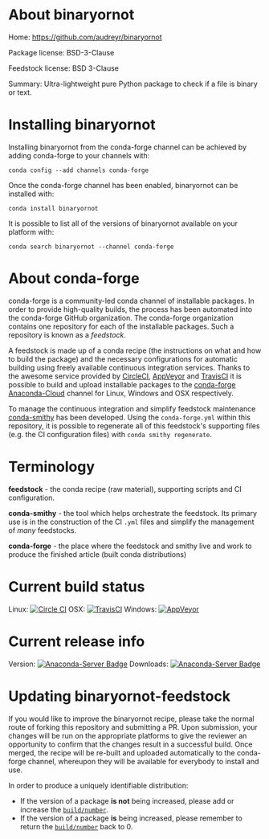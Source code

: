 About binaryornot
=================

Home: https://github.com/audreyr/binaryornot

Package license: BSD-3-Clause

Feedstock license: BSD 3-Clause

Summary: Ultra-lightweight pure Python package to check if a file is binary or text.




Installing binaryornot
======================

Installing binaryornot from the conda-forge channel can be achieved by adding conda-forge to your channels with:

```
conda config --add channels conda-forge
```

Once the conda-forge channel has been enabled, binaryornot can be installed with:

```
conda install binaryornot
```

It is possible to list all of the versions of binaryornot available on your platform with:

```
conda search binaryornot --channel conda-forge
```


About conda-forge
=================

conda-forge is a community-led conda channel of installable packages.
In order to provide high-quality builds, the process has been automated into the
conda-forge GitHub organization. The conda-forge organization contains one repository 
for each of the installable packages. Such a repository is known as a *feedstock*.

A feedstock is made up of a conda recipe (the instructions on what and how to build
the package) and the necessary configurations for automatic building using freely
available continuous integration services. Thanks to the awesome service provided by
[CircleCI](https://circleci.com/), [AppVeyor](http://www.appveyor.com/)
and [TravisCI](https://travis-ci.org/) it is possible to build and upload installable
packages to the [conda-forge](https://anaconda.org/conda-forge)
[Anaconda-Cloud](http://docs.anaconda.org/) channel for Linux, Windows and OSX respectively.

To manage the continuous integration and simplify feedstock maintenance
[conda-smithy](http://github.com/conda-forge/conda-smithy) has been developed.
Using the ``conda-forge.yml`` within this repository, it is possible to regenerate all of
this feedstock's supporting files (e.g. the CI configuration files) with ``conda smithy regenerate``.


Terminology
===========

**feedstock** - the conda recipe (raw material), supporting scripts and CI configuration.

**conda-smithy** - the tool which helps orchestrate the feedstock.
                   Its primary use is in the construction of the CI ``.yml`` files
                   and simplify the management of *many* feedstocks.

**conda-forge** - the place where the feedstock and smithy live and work to
                  produce the finished article (built conda distributions)

Current build status
====================

Linux: [![Circle CI](https://circleci.com/gh/conda-forge/binaryornot-feedstock.svg?style=svg)](https://circleci.com/gh/conda-forge/binaryornot-feedstock)
OSX: [![TravisCI](https://travis-ci.org/conda-forge/binaryornot-feedstock.svg?branch=master)](https://travis-ci.org/conda-forge/binaryornot-feedstock) 
Windows: [![AppVeyor](https://ci.appveyor.com/api/projects/status/github/conda-forge/binaryornot-feedstock?svg=True)](https://ci.appveyor.com/project/conda-forge/binaryornot-feedstock/branch/master)

Current release info
====================
Version: [![Anaconda-Server Badge](https://anaconda.org/conda-forge/binaryornot/badges/version.svg)](https://anaconda.org/conda-forge/binaryornot)
Downloads: [![Anaconda-Server Badge](https://anaconda.org/conda-forge/binaryornot/badges/downloads.svg)](https://anaconda.org/conda-forge/binaryornot)


Updating binaryornot-feedstock
==============================

If you would like to improve the binaryornot recipe, please take the normal
route of forking this repository and submitting a PR. Upon submission, your changes will
be run on the appropriate platforms to give the reviewer an opportunity to confirm that the
changes result in a successful build. Once merged, the recipe will be re-built and uploaded
automatically to the conda-forge channel, whereupon they will be available for everybody to
install and use.

In order to produce a uniquely identifiable distribution:
 * If the version of a package **is not** being increased, please add or increase
   the [``build/number``](http://conda.pydata.org/docs/building/meta-yaml.html#build-number-and-string). 
 * If the version of a package **is** being increased, please remember to return
   the [``build/number``](http://conda.pydata.org/docs/building/meta-yaml.html#build-number-and-string)
   back to 0.
